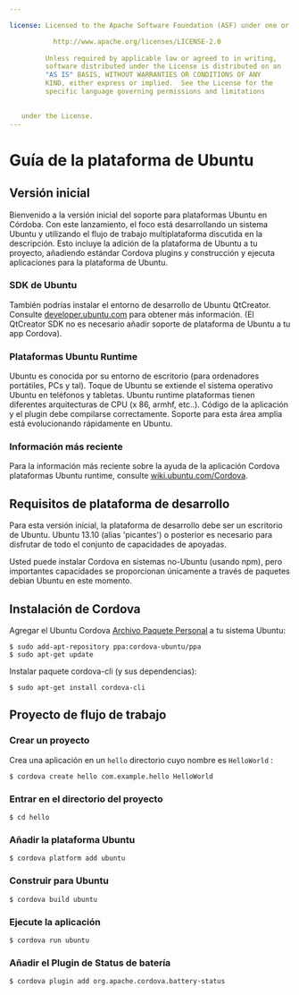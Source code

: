 ```yaml
---

license: Licensed to the Apache Software Foundation (ASF) under one or more contributor license agreements. See the NOTICE file distributed with this work for additional information regarding copyright ownership. The ASF licenses this file to you under the Apache License, Version 2.0 (the "License"); you may not use this file except in compliance with the License. You may obtain a copy of the License at

           http://www.apache.org/licenses/LICENSE-2.0
    
         Unless required by applicable law or agreed to in writing,
         software distributed under the License is distributed on an
         "AS IS" BASIS, WITHOUT WARRANTIES OR CONDITIONS OF ANY
         KIND, either express or implied.  See the License for the
         specific language governing permissions and limitations
    

   under the License.
---
```


# Guía de la plataforma de Ubuntu

## Versión inicial

Bienvenido a la versión inicial del soporte para plataformas Ubuntu en Córdoba. Con este lanzamiento, el foco está desarrollando un sistema Ubuntu y utilizando el flujo de trabajo multiplataforma discutida en la descripción. Esto incluye la adición de la plataforma de Ubuntu a tu proyecto, añadiendo estándar Cordova plugins y construcción y ejecuta aplicaciones para la plataforma de Ubuntu.

### SDK de Ubuntu

También podrías instalar el entorno de desarrollo de Ubuntu QtCreator. Consulte [developer.ubuntu.com][1] para obtener más información. (El QtCreator SDK no es necesario añadir soporte de plataforma de Ubuntu a tu app Cordova).

 [1]: http://developer.ubuntu.com

### Plataformas Ubuntu Runtime

Ubuntu es conocida por su entorno de escritorio (para ordenadores portátiles, PCs y tal). Toque de Ubuntu se extiende el sistema operativo Ubuntu en teléfonos y tabletas. Ubuntu runtime plataformas tienen diferentes arquitecturas de CPU (x 86, armhf, etc..). Código de la aplicación y el plugin debe compilarse correctamente. Soporte para esta área amplia está evolucionando rápidamente en Ubuntu.

### Información más reciente

Para la información más reciente sobre la ayuda de la aplicación Cordova plataformas Ubuntu runtime, consulte [wiki.ubuntu.com/Cordova][2].

 [2]: http://wiki.ubuntu.com/Cordova

## Requisitos de plataforma de desarrollo

Para esta versión inicial, la plataforma de desarrollo debe ser un escritorio de Ubuntu. Ubuntu 13.10 (alias 'picantes') o posterior es necesario para disfrutar de todo el conjunto de capacidades de apoyadas.

Usted puede instalar Cordova en sistemas no-Ubuntu (usando npm), pero importantes capacidades se proporcionan únicamente a través de paquetes debian Ubuntu en este momento.

## Instalación de Cordova

Agregar el Ubuntu Cordova [Archivo Paquete Personal][3] a tu sistema Ubuntu:

 [3]: https://launchpad.net/~cordova-ubuntu/+archive/ppa

    $ sudo add-apt-repository ppa:cordova-ubuntu/ppa
    $ sudo apt-get update
    

Instalar paquete cordova-cli (y sus dependencias):

    $ sudo apt-get install cordova-cli
    

## Proyecto de flujo de trabajo

### Crear un proyecto

Crea una aplicación en un `hello` directorio cuyo nombre es `HelloWorld` :

    $ cordova create hello com.example.hello HelloWorld
    

### Entrar en el directorio del proyecto

    $ cd hello
    

### Añadir la plataforma Ubuntu

    $ cordova platform add ubuntu
    

### Construir para Ubuntu

    $ cordova build ubuntu
    

### Ejecute la aplicación

    $ cordova run ubuntu
    

### Añadir el Plugin de Status de batería

    $ cordova plugin add org.apache.cordova.battery-status